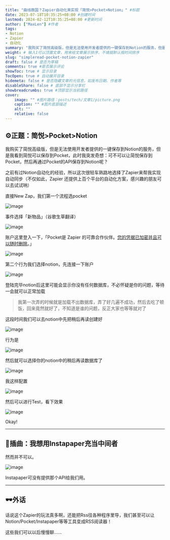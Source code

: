 ```yaml
---
title: "曲线救国？Zapier自动化来实现「简悦>Pocket>Notion」" #标题
date: 2023-07-18T10:35:25+08:00 #创建时间
lastmod: 2024-02-12T10:35:25+08:00 #更新时间
author: ["MaxLen"] #作者
tags: 
- Notion
- Zapier
- 自动化
summary: "我购买了简悦高级版，但是无法使用开发者提供的一键保存到Notion的服务，但是我看到简悦可以保存到Pocket，此时我突发奇想……" #描述
weight: # 输入1可以顶置文章，用来给文章展示排序，不填就默认按时间排序
slug: "simpleread-pocket-notion-zapier"
draft: false # 是否为草稿
comments: true #是否展示评论
showToc: true # 显示目录
TocOpen: true # 自动展开目录
hidemeta: false # 是否隐藏文章的元信息，如发布日期、作者等
disableShare: false # 底部不显示分享栏
showbreadcrumbs: true #顶部显示当前路径
cover:
    image: "" #图片路径：posts/tech/文章1/picture.png
    caption: "" #图片底部描述
    alt: ""
    relative: false
---
```


## ⚙️正题：简悦>Pocket>Notion

我购买了简悦高级版，但是无法使用开发者提供的一键保存到Notion的服务，但是我看到简悦可以保存到Pocket，此时我突发奇想：可不可以让简悦保存到Pocket，然后再通过Pocket的API保存到Notion呢？

之前有过Notion自动化的经验，所以这次很轻车熟路地选择了Zapier来帮我实现自动同步（不仅如此，Zapier 还提供上百个平台的自动化方案，感兴趣的朋友可以去试试呐）

直接New Zap，我们第一个流程选pocket

![image](https://github.com/maxlen727/picx-images-hosting/raw/master/20240212/image.65p457xxt3g0.webp)

事件选择「新物品」（谷歌生草翻译）

![image](https://github.com/maxlen727/picx-images-hosting/raw/master/20240212/image.4ak0qwrzl9q0.png)

账户这里登入一下，「Pocket是 Zapier 的可靠合作伙伴。[您的凭据已加密并且可以随时删除](https://zapier.com/help/account/data-management/data-privacy-at-zapier#step-1)。」

![image](https://github.com/maxlen727/picx-images-hosting/raw/master/20240212/image.xvaod6ozf9c.webp)

第二个行为我们选择notion，先连接一下账户

![image](https://github.com/maxlen727/picx-images-hosting/raw/master/20240212/image.6rvybvezats0.png)

登陆完毕notion后这里可能会显示你没有任何数据库，不必怀疑是你的问题，等待一会就可以正常加载

> 我第一次弄的时候就是加载不出数据库，弄了好几遍不成功，然后去吃了顿饭，回来竟然就好了，不知道是谁的问题，反正大家也等等就对了

这段时间我们可以去notion中先把稍后再读创建好

![image](https://github.com/maxlen727/picx-images-hosting/raw/master/20240212/image.30v6gq7iskq0.png)

行为是

![image](https://github.com/maxlen727/picx-images-hosting/raw/master/20240212/image.5sy2qflukh80.png)

然后就可以选择你的notion中的稍后再读数据库了

![image](https://github.com/maxlen727/picx-images-hosting/raw/master/20240212/image.1o1av0g2t3fk.webp)

我这样配置

![image](https://github.com/maxlen727/picx-images-hosting/raw/master/20240212/image.3bn4lkc0yhg0.png)

然后可以进行Test，看下效果

![image](https://github.com/maxlen727/picx-images-hosting/raw/master/20240212/image.9udzu9mm1kw.webp)

Okay!

---

## 🎵插曲：我想用Instapaper充当中间者

然而并不可以。

![image](https://github.com/maxlen727/picx-images-hosting/raw/master/20240212/image.43ih4u30xt40.png)

Instapaper可没有提供那个API给我们用。

---

## 🕶外话

话说这个Zapier的玩法真多啊，还能把Rss往各种程序里导，我们甚至可以让Notion/Pocket/Instapaper等等工具变成RSS阅读器！

这些我们可以以后慢慢聊……
